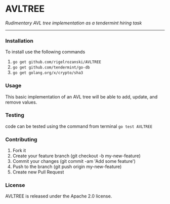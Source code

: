 # AVLTREE

_Rudimentary AVL tree implementation as a tendermint hiring task_

---

### Installation

To install use the following commands

1. `go get github.com/rigelrozanski/AVLTREE`
2. `go get github.com/tendermint/go-db`
3. `go get golang.org/x/crypto/sha3`

### Usage

This basic implementation of an AVL tree will be able to add, update, and remove values. 

### Testing

code can be tested using the command from terminal `go test AVLTREE`
 
### Contributing

1. Fork it
2. Create your feature branch (git checkout -b my-new-feature)
3. Commit your changes (git commit -am 'Add some feature')
4. Push to the branch (git push origin my-new-feature)
5. Create new Pull Request

### License

AVLTREE is released under the Apache 2.0 license.
